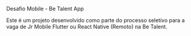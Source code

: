Desafio Mobile - Be Talent App

Este é um projeto desenvolvido como parte do processo seletivo para a vaga de Jr Mobile Flutter ou React Native (Remoto) na Be Talent.

